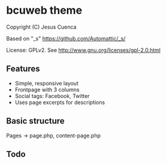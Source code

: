 bcuweb theme
============

Copyright (C) Jesus Cuenca

Based on "_s" https://github.com/Automattic/_s/

License: GPLv2. See http://www.gnu.org/licenses/gpl-2.0.html

Features
--------

   - Simple, responsive layout
   - Frontpage with 3 columns
   - Social tags: Facebook, Twitter
   - Uses page excerpts for descriptions

Basic structure
---------------

Pages -> page.php, content-page.php

Todo
----


